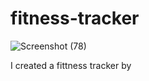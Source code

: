 # fitness-tracker
![Screenshot (78)](https://user-images.githubusercontent.com/70440198/109729654-37fb9200-7b86-11eb-881e-7afca05b4b7d.png)

I created a fittness tracker by 
